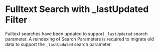 # Fulltext Search with _lastUpdated Filter

Fulltext searches have been updated to support `_lastUpdated` search parameter. A reindexing of Search Parameters
is required to migrate old data to support the `_lastUpdated` search parameter.
